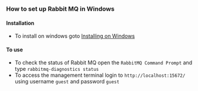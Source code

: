### How to set up Rabbit MQ in Windows

#### Installation
- To install on windows goto [Installing on Windows](https://www.rabbitmq.com/install-windows.html)

#### To use
- To check the status of Rabbit MQ open the `RabbitMQ Command Prompt` and type `rabbitmq-diagnostics status`
- To access the management terminal login to `http://localhost:15672/` using username `guest` and password `guest`